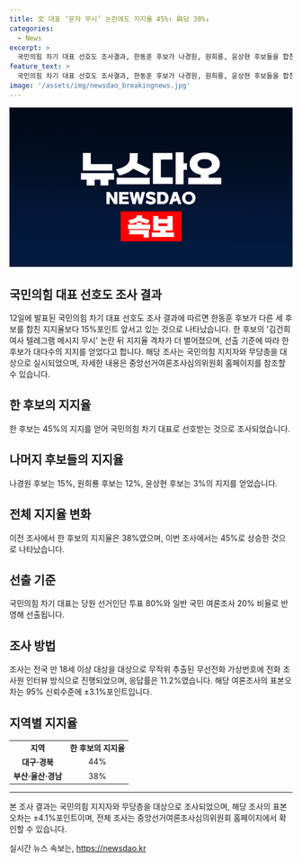 ```yaml
---
title: 文 대표 ‘문자 무시’ 논란에도 지지율 45%↑ 與당 30%↓
categories:
  - News
excerpt: >
  국민의힘 차기 대표 선호도 조사결과, 한동훈 후보가 나경원, 원희룡, 윤상현 후보들을 합친 지지율보다 15%포인트 앞서며 격차가 벌어졌다. 국민의힘 차기 대표는 당원 선거인단 투표 80%와 일반 국민 여론조사 20% 비율로 선출되며, 한 후보가 전체 지지층과 지역별에서 선호를 받고 있다. 이에 대한 지지자들의 반응과 조사 방식에 대한 자세한 내용은 선거여론조사심의위원회 홈페이지 참조. (총 150자)
feature_text: >
  국민의힘 차기 대표 선호도 조사결과, 한동훈 후보가 나경원, 원희룡, 윤상현 후보들을 합친 지지율보다 15%포인트 앞서며 격차가 벌어졌다. 국민의힘 차기 대표는 당원 선거인단 투표 80%와 일반 국민 여론조사 20% 비율로 선출되며, 한 후보가 전체 지지층과 지역별에서 선호를 받고 있다. 이에 대한 지지자들의 반응과 조사 방식에 대한 자세한 내용은 선거여론조사심의위원회 홈페이지 참조. (총 150자)
image: '/assets/img/newsdao_breakingnews.jpg'
---
```


<p><img src="/assets/img/newsdao_breakingnews.jpg" alt="cryptoinkorea 속보" /></p>

<h2>국민의힘 대표 선호도 조사 결과</h2>

<p data-ke-size="size16">12일에 발표된 국민의힘 차기 대표 선호도 조사 결과에 따르면 한동훈 후보가 다른 세 후보를 합친 지지율보다 15%포인트 앞서고 있는 것으로 나타났습니다. 한 후보의 '김건희 여사 텔레그램 메시지 무시' 논란 뒤 지지율 격차가 더 벌어졌으며, 선출 기준에 따라 한 후보가 대다수의 지지를 얻었다고 합니다. 해당 조사는 국민의힘 지지자와 무당층을 대상으로 실시되었으며, 자세한 내용은 중앙선거여론조사심의위원회 홈페이지를 참조할 수 있습니다.</p>

<h2 data-ke-size="size26">한 후보의 지지율</h2>

<p data-ke-size="size16">한 후보는 45%의 지지를 얻어 국민의힘 차기 대표로 선호받는 것으로 조사되었습니다.</p>

<h2 data-ke-size="size26">나머지 후보들의 지지율</h2>

<p data-ke-size="size16">나경원 후보는 15%, 원희룡 후보는 12%, 윤상현 후보는 3%의 지지를 얻었습니다.</p>

<h2 data-ke-size="size26">전체 지지율 변화</h2>

<p data-ke-size="size16">이전 조사에서 한 후보의 지지율은 38%였으며, 이번 조사에서는 45%로 상승한 것으로 나타났습니다.</p>

<h2 data-ke-size="size26">선출 기준</h2>

<p data-ke-size="size16">국민의힘 차기 대표는 당원 선거인단 투표 80%와 일반 국민 여론조사 20% 비율로 반영해 선출됩니다.</p>

<h2 data-ke-size="size26">조사 방법</h2>

<p data-ke-size="size16">조사는 전국 만 18세 이상 대상을 대상으로 무작위 추출된 무선전화 가상번호에 전화 조사원 인터뷰 방식으로 진행되었으며, 응답률은 11.2%였습니다. 해당 여론조사의 표본오차는 95% 신뢰수준에 ±3.1%포인트입니다.</p>

<h2 data-ke-size="size26">지역별 지지율</h2>

<table>
  <tr>
    <td style="text-align: center; height: 17px;"><b>지역</b></td>
    <td style="text-align: center; height: 17px;"><b>한 후보의 지지율</b></td>
  </tr>
  <tr>
    <td style="text-align: center; height: 17px;"><b>대구·경북</b></td>
    <td style="text-align: center; height: 17px;">44%</td>
  </tr>
  <tr>
    <td style="text-align: center; height: 17px;"><b>부산·울산·경남</b></td>
    <td style="text-align: center; height: 17px;">38%</td>
  </tr>
</table>

<hr>

<p data-ke-size="size16">본 조사 결과는 국민의힘 지지자와 무당층을 대상으로 조사되었으며, 해당 조사의 표본오차는 ±4.1%포인트이며, 전체 조사는 중앙선거여론조사심의위원회 홈페이지에서 확인할 수 있습니다.</p>
실시간 뉴스 속보는, <a href="https://newsdao.kr" rel="dofollow">https://newsdao.kr</a>


